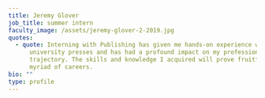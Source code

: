 ```yaml
---
title: Jeremy Glover
job_title: summer intern
faculty_image: /assets/jeremy-glover-2-2019.jpg
quotes:
  - quote: Interning with Publishing has given me hands-on experience working at
      university presses and has had a profound impact on my professional
      trajectory. The skills and knowledge I acquired will prove fruitful for a
      myriad of careers.
bio: ""
type: profile
---
```

